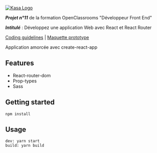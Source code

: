 [![Kasa Logo](https://maxime-rl.github.io/maxime-robil-lepretre_11_12082021/assets/kasa_logo_white.svg)](https://maxime-robil-lepretre-p11-oc.netlify.app/)

***Projet n°11*** de la formation OpenClassrooms "Développeur Front End"

***Intitulé*** : Développez une application Web avec React et React Router

[Coding guidelines](https://s3-eu-west-1.amazonaws.com/course.oc-static.com/projects/Front-End+V2/P9+React+1/Coding+guidelines+Kasa.pdf)  | 
[Maquette prototype](https://www.figma.com/file/bAnXDNqRKCRRP8mY2gcb5p/UI-Design?node-id=4%3A1)

Application amorcée avec create-react-app

## Features
- React-router-dom
- Prop-types
- Sass

## Getting started
`npm install`

## Usage
`dev: yarn start`<br>
`build: yarn build`
